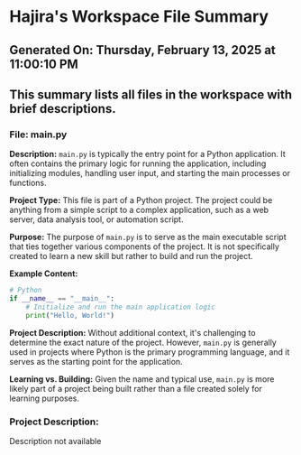 # Hajira's Workspace File Summary
## Generated On: Thursday, February 13, 2025 at 11:00:10 PM
This summary lists all files in the workspace with brief descriptions.
---
### File: main.py

**Description:**
`main.py` is typically the entry point for a Python application. It often contains the primary logic for running the application, including initializing modules, handling user input, and starting the main processes or functions.

**Project Type:**
This file is part of a Python project. The project could be anything from a simple script to a complex application, such as a web server, data analysis tool, or automation script.

**Purpose:**
The purpose of `main.py` is to serve as the main executable script that ties together various components of the project. It is not specifically created to learn a new skill but rather to build and run the project.

**Example Content:**
```python
# Python
if __name__ == "__main__":
    # Initialize and run the main application logic
    print("Hello, World!")
```

**Project Description:**
Without additional context, it's challenging to determine the exact nature of the project. However, `main.py` is generally used in projects where Python is the primary programming language, and it serves as the starting point for the application.

**Learning vs. Building:**
Given the name and typical use, `main.py` is more likely part of a project being built rather than a file created solely for learning purposes. 
### Project Description:
 Description not available
